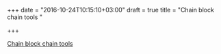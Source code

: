 +++
date = "2016-10-24T10:15:10+03:00"
draft = true
title = "Chain block chain tools "

+++

<p><a href="https://github.com/chain/chain">Chain block chain tools </a></p>
